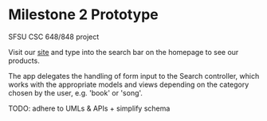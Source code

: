 # Milestone 2 Prototype

SFSU CSC 648/848 project

Visit our [site](http://sfsuswe.com/~su16g03/prototype) and type into the search bar
on the homepage to see our products.

The app delegates the handling of form input to the Search controller, which
works with the appropriate models and views depending on the category chosen
by the user, e.g. 'book' or 'song'.

TODO: adhere to UMLs & APIs + simplify schema